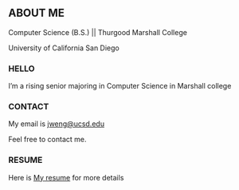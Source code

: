 ## ABOUT ME

Computer Science (B.S.) || Thurgood Marshall College

University of California San Diego

### HELLO

I’m a rising senior majoring in Computer Science in Marshall college

### CONTACT

My email is [jweng@ucsd.edu](jweng@ucsd.edu)

Feel free to contact me.

### RESUME

Here is [My resume](https://drive.google.com/file/d/1nJnx2Z3GePuTHJ27kmMaNikDhUwZE5eY/view?usp=sharing) for more details
